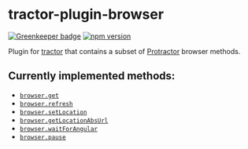 # tractor-plugin-browser

[![Greenkeeper badge](https://badges.greenkeeper.io/phenomnomnominal/tractor-plugin-browser.svg)](https://greenkeeper.io/)
[![npm version](https://img.shields.io/npm/v/tractor-plugin-browser.svg)](https://img.shields.io/npm/v/tractor-plugin-browser.svg)


Plugin for [tractor](http://github.com/TradeMe/tractor) that contains a subset of [Protractor](http://www.protractortest.org/#/api)
browser methods.

## Currently implemented methods:

* [`browser.get`](http://www.protractortest.org/#/api?view=ProtractorBrowser.prototype.get)
* [`browser.refresh`](http://www.protractortest.org/#/api?view=ProtractorBrowser.prototype.refresh)
* [`browser.setLocation`](http://www.protractortest.org/#/api?view=ProtractorBrowser.prototype.setLocation)
* [`browser.getLocationAbsUrl`](http://www.protractortest.org/#/api?view=ProtractorBrowser.prototype.getLocationAbsUrl)
* [`browser.waitForAngular`](http://www.protractortest.org/#/api?view=ProtractorBrowser.prototype.waitForAngular)
* [`browser.pause`](http://www.protractortest.org/#/api?view=ProtractorBrowser.prototype.pause)
